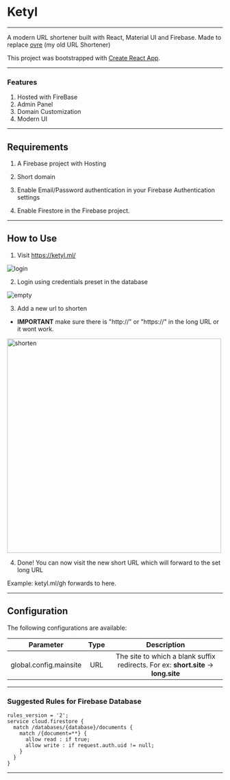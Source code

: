 # Ketyl
****
A modern URL shortener built with React, Material UI and Firebase. Made to replace [ovre](https://github.com/torin-stephen/shorturls) (my old URL Shortener)


This project was bootstrapped with [Create React App](https://github.com/facebook/create-react-app).
****
### Features

1. Hosted with FireBase
2. Admin Panel
3. Domain Customization
4. Modern UI

****
## Requirements

1. A Firebase project with Hosting

2. Short domain

3. Enable Email/Password authentication in your Firebase Authentication settings

4. Enable Firestore in the Firebase project.
****
## How to Use

1. Visit https://ketyl.ml/

<img src="https://i.ibb.co/fqT2Xwk/login.png" alt="login" border="0" />

2. Login using credentials preset in the database

<img src="https://i.ibb.co/L5GQ6GX/empty.png" alt="empty" border="0" />

3. Add a new url to shorten
- **IMPORTANT** make sure there is "http://" or "https://" in the long URL or it wont work.

<img src="https://i.ibb.co/xgwVbvt/shorten.png" alt="shorten" border="0" width="500" height="500" />

4. Done! You can now visit the new short URL which will forward to the set long URL

Example: ketyl.ml/gh forwards to here.
****
## Configuration

The following configurations are available:

| Parameter | Type | Description |
|:---------:|:----:|:-----------:|
| global.config.mainsite | URL | The site to which a blank suffix redirects. For ex: **short.site** -> **long.site** |
****
### Suggested Rules for Firebase Database

```
rules_version = '2';
service cloud.firestore {
  match /databases/{database}/documents {
    match /{document=**} {
      allow read : if true;
      allow write : if request.auth.uid != null;
    }
  }
}
```

****

